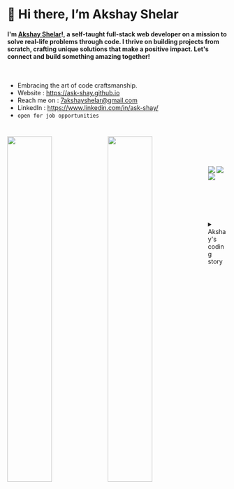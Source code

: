 

# 👋 Hi there, I’m Akshay Shelar
#### I'm [Akshay Shelar](https://ask-shay.github.io)!, a self-taught full-stack web developer on a mission to solve real-life problems through code. I thrive on building projects from scratch, crafting unique solutions that make a positive impact. Let's connect and build something amazing together!
<br />
 
- Embracing the art of code craftsmanship.
- Website : https://ask-shay.github.io
- Reach me on : 7akshayshelar@gmail.com
- LinkedIn : https://www.linkedin.com/in/ask-shay/
- `open for job opportunities`
  
#

  
<img align="left" width="45%" src="https://github-readme-stats.vercel.app/api?username=ask-shay&show_icons=true&theme=radical" />
<img align="left" width="45%" src="https://github-readme-stats.vercel.app/api/top-langs/?username=ask-shay&layout=compact" />
<br />
<br />
<br />
<br />
<img align="left" src="https://img.shields.io/badge/JavaScript-F7DF1E.svg?style=for-the-badge&logo=JavaScript&logoColor=black" />
<img align="left" src="https://img.shields.io/badge/React-61DAFB.svg?style=for-the-badge&logo=React&logoColor=black" />
<img align="left" src="https://img.shields.io/badge/Node.js-339933.svg?style=for-the-badge&logo=nodedotjs&logoColor=white" />
<br />
<br />
<br />
<br />
<br />
 
#

<details>
<summary>Akshay's coding story</summary>
```
# My Coding Journey
Once upon a time in the realm of coding, there lived a diligent developer named Akshay. He embarked on an exciting journey to build a powerful web application using the MERN stack. With each line of code, he weaved a story of seamless user experiences and captivating designs.
